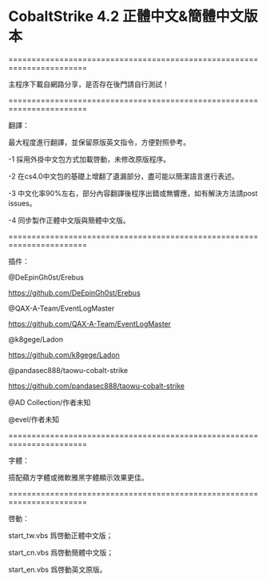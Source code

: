 # CobaltStrike 4.2 正體中文&簡體中文版本

=======================================================================

主程序下載自網路分享，是否存在後門請自行測試！

=======================================================================

翻譯：

最大程度進行翻譯，並保留原版英文指令，方便對照參考。

-1 採用外掛中文包方式加載啓動，未修改原版程序。

-2 在cs4.0中文包的基礎上增翻了遺漏部分，盡可能以簡潔語言進行表述。

-3 中文化率90%左右，部分內容翻譯後程序出錯或無響應，如有解決方法請post issues。

-4 同步製作正體中文版與簡體中文版。

=======================================================================

插件：

@DeEpinGh0st/Erebus

https://github.com/DeEpinGh0st/Erebus

@QAX-A-Team/EventLogMaster

https://github.com/QAX-A-Team/EventLogMaster

@k8gege/Ladon

https://github.com/k8gege/Ladon

@pandasec888/taowu-cobalt-strike

https://github.com/pandasec888/taowu-cobalt-strike

@AD Collection/作者未知

@evel/作者未知

=======================================================================

字體：

搭配蘋方字體或微軟雅黑字體顯示效果更佳。

=======================================================================

啓動：

start_tw.vbs 爲啓動正體中文版；

start_cn.vbs 爲啓動簡體中文版；

start_en.vbs 爲啓動英文原版。
